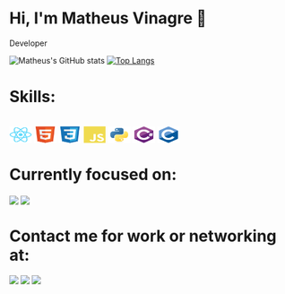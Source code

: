 # Hi, I'm Matheus Vinagre :wave: 
Developer

![Matheus's GitHub stats](https://github-readme-stats.vercel.app/api?username=matheuszv&show_icons=true&theme=midnight-purple) [![Top Langs](https://github-readme-stats.vercel.app/api/top-langs/?username=matheuszv&layout=compact&theme=midnight-purple)](https://github.com/anuraghazra/github-readme-stats)

# Skills:
<div style="display: inline_block"><br>
  <img align="center" alt="Icon-React" height="30" width="40" src="https://raw.githubusercontent.com/devicons/devicon/master/icons/react/react-original.svg">
  <img align="center" alt="Icon-HTML" height="30" width="40" src="https://raw.githubusercontent.com/devicons/devicon/master/icons/html5/html5-original.svg">
  <img align="center" alt="Icon-CSS" height="30" width="40" src="https://raw.githubusercontent.com/devicons/devicon/master/icons/css3/css3-original.svg">
  <img align="center" alt="Icon-Js" height="30" width="40" src="https://raw.githubusercontent.com/devicons/devicon/master/icons/javascript/javascript-plain.svg">
  <img align="center" alt="Icon-Python" height="30" width="40" src="https://raw.githubusercontent.com/devicons/devicon/master/icons/python/python-original.svg">
  <img align="center" alt="Icon-Csharp" height="30" width="40" src="https://raw.githubusercontent.com/devicons/devicon/master/icons/csharp/csharp-original.svg">
  <img align="center" alt="Icon-Csharp" height="30" width="40" src="https://raw.githubusercontent.com/devicons/devicon/master/icons/c/c-original.svg">
</div>

# Currently focused on:
<img align="center" src="https://img.shields.io/badge/REACT-000000?style=for-the-badge&logo=react&logoColor=blue"></img> 
<img align="center" src="https://img.shields.io/badge/C.sharp-FFFFFF?style=for-the-badge&logo=csharp&logoColor=blue"></img>


# Contact me for work or networking at:

<div> 
  <a href="https://www.linkedin.com/in/matheuszv/" target="_blank">
    <img src="https://img.shields.io/badge/LinkedIn-0077B5?style=for-the-badge&logo=linkedin&logoColor=white" target="_blank"></a>

  <a href="https://www.instagram.com/matheusz_v" target="_blank">
    <img src="https://img.shields.io/badge/Instagram-E4405F?style=for-the-badge&logo=instagram&logoColor=white" target="_blank"></a>
  
  <a href = "mailto:matheus.vinagre2@gmail.com" target="_blank">
    <img  src="https://img.shields.io/badge/-Gmail-%23333?style=for-the-badge&logo=gmail&logoColor=white" target="_blank"></a>
</div>
